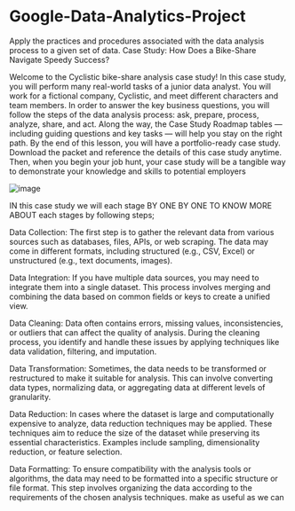 # Google-Data-Analytics-Project
Apply the practices and procedures associated with the data analysis process to a given set of data.
Case Study: How Does a Bike-Share Navigate Speedy Success? 

Welcome to the Cyclistic bike-share analysis case study! In this case study, you will perform many real-world tasks of a junior
data analyst. You will work for a fictional company, Cyclistic, and meet different characters and team members. In order to
answer the key business questions, you will follow the steps of the data analysis process: ask, prepare, process, analyze,
share, and act. Along the way, the Case Study Roadmap tables — including guiding questions and key tasks — will help you
stay on the right path.
By the end of this lesson, you will have a portfolio-ready case study. Download the packet and reference the details of this
case study anytime. Then, when you begin your job hunt, your case study will be a tangible way to demonstrate your
knowledge and skills to potential employers

![image](https://github.com/Ishikashrivastava/Google-Data-Analytics-Project/assets/80690119/407f76d1-161e-4bd3-a789-7437708f48fb)
 
 IN this case study we will each stage BY ONE BY ONE TO KNOW MORE ABOUT each stages by following steps;
 
 Data Collection: The first step is to gather the relevant data from various sources such as databases, files, APIs, or web scraping. The data may come in different formats, including structured (e.g., CSV, Excel) or unstructured (e.g., text documents, images).

Data Integration: If you have multiple data sources, you may need to integrate them into a single dataset. This process involves merging and combining the data based on common fields or keys to create a unified view.

Data Cleaning: Data often contains errors, missing values, inconsistencies, or outliers that can affect the quality of analysis. During the cleaning process, you identify and handle these issues by applying techniques like data validation, filtering, and imputation.

Data Transformation: Sometimes, the data needs to be transformed or restructured to make it suitable for analysis. This can involve converting data types, normalizing data, or aggregating data at different levels of granularity.

Data Reduction: In cases where the dataset is large and computationally expensive to analyze, data reduction techniques may be applied. These techniques aim to reduce the size of the dataset while preserving its essential characteristics. Examples include sampling, dimensionality reduction, or feature selection.

Data Formatting: To ensure compatibility with the analysis tools or algorithms, the data may need to be formatted into a specific structure or file format. This step involves organizing the data according to the requirements of the chosen analysis techniques.
make as useful as we can

